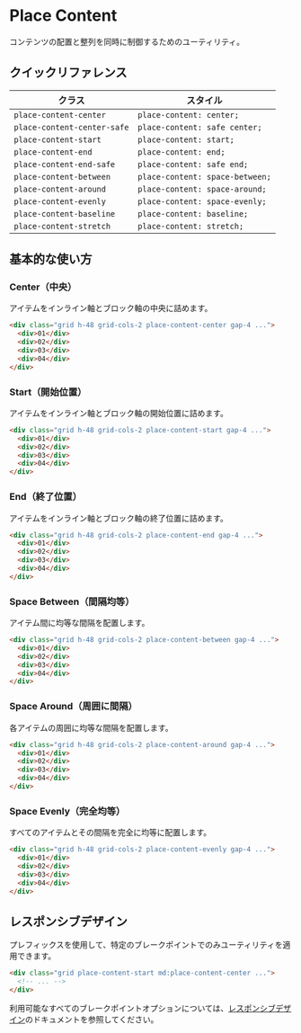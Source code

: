 # Place Content

コンテンツの配置と整列を同時に制御するためのユーティリティ。

## クイックリファレンス

| クラス | スタイル |
|-------|--------|
| `place-content-center` | `place-content: center;` |
| `place-content-center-safe` | `place-content: safe center;` |
| `place-content-start` | `place-content: start;` |
| `place-content-end` | `place-content: end;` |
| `place-content-end-safe` | `place-content: safe end;` |
| `place-content-between` | `place-content: space-between;` |
| `place-content-around` | `place-content: space-around;` |
| `place-content-evenly` | `place-content: space-evenly;` |
| `place-content-baseline` | `place-content: baseline;` |
| `place-content-stretch` | `place-content: stretch;` |

## 基本的な使い方

### Center（中央）

アイテムをインライン軸とブロック軸の中央に詰めます。

```html
<div class="grid h-48 grid-cols-2 place-content-center gap-4 ...">
  <div>01</div>
  <div>02</div>
  <div>03</div>
  <div>04</div>
</div>
```

### Start（開始位置）

アイテムをインライン軸とブロック軸の開始位置に詰めます。

```html
<div class="grid h-48 grid-cols-2 place-content-start gap-4 ...">
  <div>01</div>
  <div>02</div>
  <div>03</div>
  <div>04</div>
</div>
```

### End（終了位置）

アイテムをインライン軸とブロック軸の終了位置に詰めます。

```html
<div class="grid h-48 grid-cols-2 place-content-end gap-4 ...">
  <div>01</div>
  <div>02</div>
  <div>03</div>
  <div>04</div>
</div>
```

### Space Between（間隔均等）

アイテム間に均等な間隔を配置します。

```html
<div class="grid h-48 grid-cols-2 place-content-between gap-4 ...">
  <div>01</div>
  <div>02</div>
  <div>03</div>
  <div>04</div>
</div>
```

### Space Around（周囲に間隔）

各アイテムの周囲に均等な間隔を配置します。

```html
<div class="grid h-48 grid-cols-2 place-content-around gap-4 ...">
  <div>01</div>
  <div>02</div>
  <div>03</div>
  <div>04</div>
</div>
```

### Space Evenly（完全均等）

すべてのアイテムとその間隔を完全に均等に配置します。

```html
<div class="grid h-48 grid-cols-2 place-content-evenly gap-4 ...">
  <div>01</div>
  <div>02</div>
  <div>03</div>
  <div>04</div>
</div>
```

## レスポンシブデザイン

プレフィックスを使用して、特定のブレークポイントでのみユーティリティを適用できます。

```html
<div class="grid place-content-start md:place-content-center ...">
  <!-- ... -->
</div>
```

利用可能なすべてのブレークポイントオプションについては、[レスポンシブデザイン](/docs/responsive-design)のドキュメントを参照してください。
